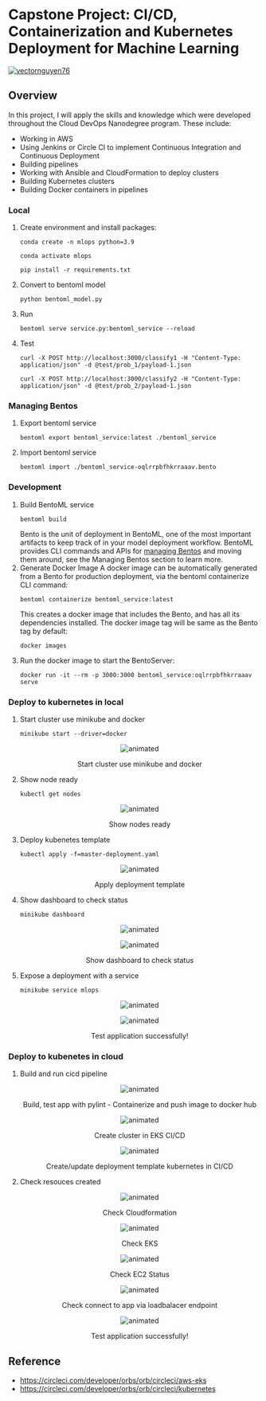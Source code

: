 # Capstone Project:  CI/CD, Containerization and Kubernetes Deployment for Machine Learning
[![vectornguyen76](https://circleci.com/gh/vectornguyen76/cloud-devops-engineer-udacity.svg?style=svg)](https://app.circleci.com/pipelines/github/vectornguyen76/cloud-devops-engineer-udacity)
## Overview
In this project, I will apply the skills and knowledge which were developed throughout the Cloud DevOps Nanodegree program. These include:
- Working in AWS
- Using Jenkins or Circle CI to implement Continuous Integration and Continuous Deployment
- Building pipelines
- Working with Ansible and CloudFormation to deploy clusters
- Building Kubernetes clusters
- Building Docker containers in pipelines

### Local
1. Create environment and install packages:
    ```shell
    conda create -n mlops python=3.9
    ```
    ```shell
    conda activate mlops
    ```
    ```shell
    pip install -r requirements.txt
    ```
2. Convert to bentoml model
    ```shell
    python bentoml_model.py
    ```
3. Run 
    ```shell
    bentoml serve service.py:bentoml_service --reload
    ```
4. Test
    ```shell
    curl -X POST http://localhost:3000/classify1 -H "Content-Type: application/json" -d @test/prob_1/payload-1.json
    ```
    ```shell
    curl -X POST http://localhost:3000/classify2 -H "Content-Type: application/json" -d @test/prob_2/payload-1.json
    ```

### Managing Bentos
1. Export bentoml service
    ```
    bentoml export bentoml_service:latest ./bentoml_service
    ```
2. Import bentoml service
    ```
    bentoml import ./bentoml_service-oqlrrpbfhkrraaav.bento
    ```

### Development
1. Build BentoML service
    ```
    bentoml build
    ```
    Bento is the unit of deployment in BentoML, one of the most important artifacts to keep track of in your model deployment workflow. BentoML provides CLI commands and APIs for [managing Bentos](https://docs.bentoml.com/en/latest/concepts/bento.html#managing-bentos) and moving them around, see the Managing Bentos section to learn more.
2. Generate Docker Image
    A docker image can be automatically generated from a Bento for production deployment, via the bentoml containerize CLI command:
    ```
    bentoml containerize bentoml_service:latest
    ```
    This creates a docker image that includes the Bento, and has all its dependencies installed. The docker image tag will be same as the Bento tag by default:
    ```
    docker images
    ```
3. Run the docker image to start the BentoServer:
    ```
    docker run -it --rm -p 3000:3000 bentoml_service:oqlrrpbfhkrraaav serve
    ```

### Deploy to kubernetes in local
1. Start cluster use minikube and docker
    ```
    minikube start --driver=docker
    ```
    <p align="center">
    <img src="./screenshots/minikube.jpg" alt="animated" />
    </p>
    <p align="center">Start cluster use minikube and docker</p>
2. Show node ready
    ```
    kubectl get nodes
    ```
    <p align="center">
    <img src="./screenshots/show-nodes-ready.jpg" alt="animated" />
    </p>
    <p align="center">Show nodes ready</p>
3. Deploy kubenetes template
    ```
    kubectl apply -f=master-deployment.yaml
    ```
    <p align="center">
    <img src="./screenshots/apply-deployment-template.jpg" alt="animated" />
    </p>
    <p align="center">Apply deployment template</p>
4. Show dashboard to check status
    ```
    minikube dashboard
    ```
    <p align="center">
    <img src="./screenshots/show-dashboard-cmd.jpg" alt="animated" />
    </p>
    <p align="center">
    <img src="./screenshots/kubernetes-local.jpg" alt="animated" />
    </p>
    <p align="center">Show dashboard to check status</p>
5. Expose a deployment with a service
    ```
    minikube service mlops
    ```
    <p align="center">
    <img src="./screenshots/expose-service-cmd.jpg" alt="animated" />
    </p>
    <p align="center">
    <img src="./screenshots/bentoml-service-local.jpg" alt="animated" />
    </p>
    <p align="center">Test application successfully!</p>
### Deploy to kubenetes in cloud
1. Build and run cicd pipeline 
    <p align="center">
    <img src="./screenshots/build-test-push-app.jpg" alt="animated" />
    </p>
    <p align="center">Build, test app with pylint - Containerize and push image to docker hub</p>

    <p align="center">
    <img src="./screenshots/create-cluster-eks-cicd.jpg" alt="animated" />
    </p>
    <p align="center">Create cluster in EKS CI/CD</p>

    <p align="center">
    <img src="./screenshots/create-deployment-kubernetes-cicd.jpg" alt="animated" />
    </p>
    <p align="center">Create/update deployment template kubernetes in CI/CD</p>
2. Check resouces created
    <p align="center">
    <img src="./screenshots/cloudformation.jpg" alt="animated" />
    </p>
    <p align="center">Check Cloudformation</p>

    <p align="center">
    <img src="./screenshots/kubernetes-eks.jpg" alt="animated" />
    </p>
    <p align="center">Check EKS</p>

    <p align="center">
    <img src="./screenshots/ec2-status.jpg" alt="animated" />
    </p>
    <p align="center">Check EC2 Status</p>

    <p align="center">
    <img src="./screenshots/bentoml-service-loadbalancer.jpg" alt="animated" />
    </p>
    <p align="center">Check connect to app via loadbalacer endpoint</p>

    <p align="center">
    <img src="./screenshots/test-app-successfully.jpg" alt="animated" />
    </p>
    <p align="center">Test application successfully!</p>
## Reference 
- https://circleci.com/developer/orbs/orb/circleci/aws-eks
- https://circleci.com/developer/orbs/orb/circleci/kubernetes